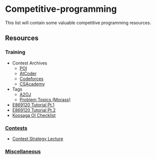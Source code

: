 # Competitive-programming

This list will contain some valuable competitive programming resources.
## Resources
### Training
* Contest Archives  
    * [POI](https://szkopul.edu.pl/portal/problemset_eng)
    * [AtCoder](https://beta.atcoder.jp/contests/archive)
    * [Codeforces](http://codeforces.com/problemset)
    * [CSAcademy](https://csacademy.com/contest/archive/) 
* Tags
    * [A2OJ](https://a2oj.com/)
    * [Problem Topics (Morass)](http://codeforces.com/blog/entry/55274)
* [E869120 Tutorial Pt.1](http://codeforces.com/blog/entry/53341)
* [E869120 Tutorial Pt.2](https://drive.google.com/file/d/1jl8ji4jYxjfBTiereuulOECNmfQDhmIv/view)
* [Koosaga OI Checklist](https://docs.google.com/spreadsheets/d/1-kY6uiLOo1AKSBCSjbpGRBZbIldO_3dg6oTRKIJzT-g/edit#gid=0)
### [Contests](https://github.com/kingdom-come/competitive-programming/blob/master/contests.md)
* [Contest Strategy Lecture](https://github.com/bqi343/USACO/blob/master/Contests/USACO%20Links/Contest%20Strategy%20Lecture.pdf)
### [Miscellaneous](https://github.com/kingdom-come/competitive-programming/blob/master/misc.md)
